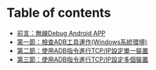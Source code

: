 # Table of contents

* [前言：無線Debug Android APP](README.md)
* [第一節：檢查ADB工具運作\(Windows系統環境\)](session1.md)
* [第二節：使用ADB指令進行TCP/IP設定單一裝置](session2.md)
* [第三節：使用ADB指令進行TCP/IP設定多個裝置](session3.md)

